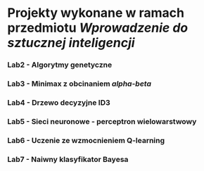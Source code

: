 # Projekty wykonane w ramach przedmiotu ***Wprowadzenie do sztucznej inteligencji***

### Lab2 - Algorytmy genetyczne
### Lab3 - Minimax z obcinaniem *alpha-beta*
### Lab4 - Drzewo decyzyjne ID3
### Lab5 - Sieci neuronowe - perceptron wielowarstwowy
### Lab6 - Uczenie ze wzmocnieniem Q-learning
### Lab7 - Naiwny klasyfikator Bayesa


